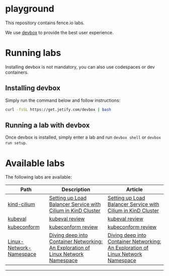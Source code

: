 # playground

This repository contains fence.io labs.

We use [devbox](https://www.jetify.com/devbox) to provide the best user experience.

# Running labs

Installing devbox is not mandatory, you can also use codespaces or dev containers.

## Installing devbox

Simply run the command below and follow instructions:

```bash
curl -fsSL https://get.jetify.com/devbox | bash
```

## Running a lab with devbox

Once devbox is installed, simply enter a lab and run `devbox shell` or `devbox run setup`.

# Available labs

The following labs are available:

| Path | Description | Article |
|---|---|---|
| [kind-cilium](./networking/kind-cilium) | [Setting up Load Balancer Service with Cilium in KinD Cluster] | [Setting up Load Balancer Service with Cilium in KinD Cluster] |
| [kubeval](./resources-validation/kubeval) | [kubeval review] | [kubeval review] |
| [kubeconform](./resources-validation/kubeconform) | [kubeconform review] | [kubeconform review] |
| [Linux-Network-Namespace](./networking/linux-network-namespace) | [Diving deep into Container Networking: An Exploration of Linux Network Namespace] | [Diving deep into Container Networking: An Exploration of Linux Network Namespace] |

---

[Setting up Load Balancer Service with Cilium in KinD Cluster]: https://fence-io.github.io/website/articles/networking/load-balancer-cilium-kind
[kubeval review]: https://fence-io.github.io/website/articles/k8s-resources-validation/kubeval/
[kubeconform review]: https://fence-io.github.io/website/articles/k8s-resources-validation/kubeconform/
[Diving deep into Container Networking: An Exploration of Linux Network Namespace]: https://fence-io.github.io/website/articles/networking/linux-network-namespace
